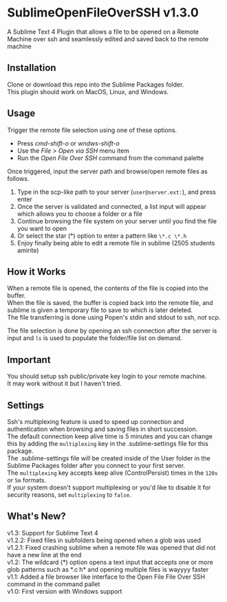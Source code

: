 # SublimeOpenFileOverSSH v1.3.0
A Sublime Text 4 Plugin that allows a file to be opened on a Remote Machine over ssh and seamlessly edited and saved back to the remote machine

## Installation
Clone or download this repo into the Sublime Packages folder.<br>
This plugin should work on MacOS, Linux, and Windows.

## Usage
Trigger the remote file selection using one of these options.
* Press _cmd-shift-o_ or _wndws-shift-o_
* Use the _File > Open via SSH_ menu item
* Run the _Open File Over SSH_ command from the command palette

Once triggered, input the server path and browse/open remote files as follows.
1. Type in the scp-like path to your server (`user@server.ext:`), and press enter
2. Once the server is validated and connected, a list input will appear which allows you to choose a folder or a file
3. Continue browsing the file system on your server until you find the file you want to open
4. Or select the star (\*) option to enter a pattern like `\*.c \*.h`
5. Enjoy finally being able to edit a remote file in sublime (2505 students amirite)

## How it Works
When a remote file is opened, the contents of the file is copied into the buffer.<br>
When the file is saved, the buffer is copied back into the remote file, and sublime is given a temporary file to save to which is later deleted.<br>
The file transferring is done using Popen's stdin and stdout to ssh, not scp.

The file selection is done by opening an ssh connection after the server is input and `ls` is used to populate the folder/file list on demand.

## Important
You should setup ssh public/private key login to your remote machine.<br>
It may work without it but I haven't tried.

## Settings
Ssh's multiplexing feature is used to speed up connection and authentication when browsing and saving files in short succession.<br>
The default connection keep alive time is 5 minutes and you can change this by adding the `multiplexing` key in the .sublime-settings file for this package.<br>
The .sublime-settings file will be created inside of the User folder in the Sublime Packages folder after you connect to your first server.<br>
The `multiplexing` key accepts keep alive (ControlPersist) times in the `120s` or `5m` formats.<br>
If your system doesn't support multiplexing or you'd like to disable it for security reasons, set `multiplexing` to `false`.


## What's New?
v1.3: Support for Sublime Text 4<br>
v1.2.2: Fixed files in subfolders being opened when a glob was used<br>
v1.2.1: Fixed crashing sublime when a remote file was opened that did not have a new line at the end<br>
v1.2: The wildcard (\*) option opens a text input that accepts one or more glob patterns such as \*.c h\* and opening multiple files is wayyyy faster<br>
v1.1: Added a file browser like interface to the Open File File Over SSH command in the command pallet<br>
v1.0: First version with Windows support

